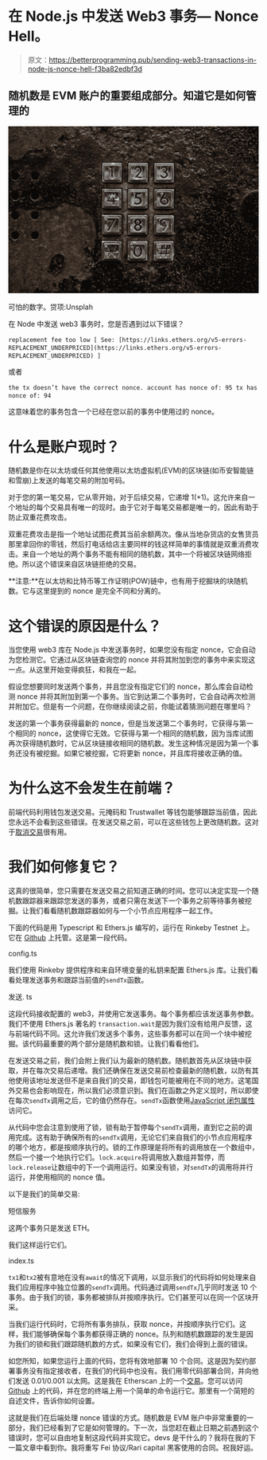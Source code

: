 # 在 Node.js 中发送 Web3 事务— Nonce Hell。

> 原文：<https://betterprogramming.pub/sending-web3-transactions-in-node-js-nonce-hell-f3ba82edbf3d>

## 随机数是 EVM 账户的重要组成部分。知道它是如何管理的

![](img/03098b74faa02ecb09b6d48c3cc8c476.png)

可怕的数字。贷项:Unsplah

在 Node 中发送 web3 事务时，您是否遇到过以下错误？

```
replacement fee too low [ See: [https://links.ethers.org/v5-errors-REPLACEMENT_UNDERPRICED](https://links.ethers.org/v5-errors-REPLACEMENT_UNDERPRICED) ]
```

或者

```
the tx doesn’t have the correct nonce. account has nonce of: 95 tx has nonce of: 94
```

这意味着您的事务包含一个已经在您以前的事务中使用过的 nonce。

# 什么是账户现时？

随机数是你在以太坊或任何其他使用以太坊虚拟机(EVM)的区块链(如币安智能链和雪崩)上发送的每笔交易的附加号码。

对于您的第一笔交易，它从零开始，对于后续交易，它递增 1(+1)。这允许来自一个地址的每个交易具有唯一的现时。由于它对于每笔交易都是唯一的，因此有助于防止双重花费攻击。

双重花费攻击是指一个地址试图花费其当前余额两次。像从当地杂货店的女售货员那里拿回你的零钱，然后打电话给店主要同样的钱这样简单的事情就是双重消费攻击。来自一个地址的两个事务不能有相同的随机数，其中一个将被区块链网络拒绝。所以这个错误来自区块链拒绝的交易。

**注意:**在以太坊和比特币等工作证明(POW)链中，也有用于挖掘块的块随机数。它与这里提到的 nonce 是完全不同和分离的。

# 这个错误的原因是什么？

当您使用 web3 库在 Node.js 中发送事务时，如果您没有指定 nonce，它会自动为您检测它。它通过从区块链查询您的 nonce 并将其附加到您的事务中来实现这一点。从这里开始变得疯狂，和我在一起。

假设您想要同时发送两个事务，并且您没有指定它们的 nonce，那么库会自动检测 nonce 并将其附加到第一个事务。当它到达第二个事务时，它会自动再次检测并附加它。但是有一个问题，在你继续阅读之前，你能试着猜测问题在哪里吗？

发送的第一个事务获得最新的 nonce，但是当发送第二个事务时，它获得与第一个相同的 nonce，这使得它无效。它获得与第一个相同的随机数，因为当库试图再次获得随机数时，它从区块链接收相同的随机数。发生这种情况是因为第一个事务还没有被挖掘。如果它被挖掘，它将更新 nonce，并且库将接收正确的值。

# 为什么这不会发生在前端？

前端代码利用钱包发送交易。元掩码和 Trustwallet 等钱包能够跟踪当前值，因此您永远不会看到这些错误。在发送交易之前，可以在这些钱包上更改随机数。这对于[取消交易](https://nonseodion.medium.com/7-easy-steps-to-resolve-cancel-pending-ethereum-transactions-88d7d8bce053)很有用。

# 我们如何修复它？

这真的很简单，您只需要在发送交易之前知道正确的时间。您可以决定实现一个随机数跟踪器来跟踪您发送的事务，或者只需在发送下一个事务之前等待事务被挖掘。让我们看看随机数跟踪器如何与一个小节点应用程序一起工作。

下面的代码是用 Typescript 和 Ethers.js 编写的，运行在 Rinkeby Testnet 上。它在 [Github](https://github.com/nonseodion/ArticleCode/tree/main/Sending%20Web3%20Transactions%20In%20Nodejs%20Nonce%20Hell) 上托管。这是第一段代码。

config.ts

我们使用 Rinkeby 提供程序和来自环境变量的私钥来配置 Ethers.js 库。让我们看看处理发送事务和跟踪当前值的`sendTx`函数。

发送. ts

这段代码接收配置的 web3，并使用它发送事务。每个事务都应该发送事务参数。我们不使用 Ethers.js 著名的 `transaction.wait`是因为我们没有给用户反馈，这与前端代码不同。这允许我们发送多个事务，这些事务都可以在同一个块中被挖掘。该代码最重要的两个部分是随机数和锁。让我们看看他们。

在发送交易之前，我们会附上我们认为最新的随机数。随机数首先从区块链中获取，并在每次交易后递增。我们还确保在发送交易前检查最新的随机数，以防有其他使用该地址发送但不是来自我们的交易，即钱包可能被用在不同的地方。这笔国外交易也会影响现在，所以我们必须意识到。我们在函数之外定义现时，所以即使在每次`sendTx`调用之后，它的值仍然存在。`sendTx`函数使用[JavaScript 闭包属性](https://developer.mozilla.org/en-US/docs/Web/JavaScript/Closures)访问它。

从代码中您会注意到使用了锁，锁有助于暂停每个`sendTx`调用，直到它之前的调用完成。这有助于确保所有的`sendTx`调用，无论它们来自我们的小节点应用程序的哪个地方，都是按顺序执行的。锁的工作原理是将所有的调用放在一个数组中，然后一个接一个地执行它们。`lock.acquire`将调用放入数组并暂停，而`lock.release`让数组中的下一个调用运行。如果没有锁，对`sendTx`的调用将并行运行，并使用相同的 nonce 值。

以下是我们的简单交易:

短信服务

这两个事务只是发送 ETH。

我们这样运行它们。

index.ts

`tx1`和`tx2`被有意地在没有`await`的情况下调用，以显示我们的代码将如何处理来自我们应用程序中独立位置的`sendTx`调用。代码通过调用`sendTx`几乎同时发送 10 个事务。由于我们的锁，事务都被排队并按顺序执行。它们甚至可以在同一个区块开采。

当我们运行代码时，它将所有事务排队，获取 nonce，并按顺序执行它们。这样，我们能够确保每个事务都获得正确的 nonce。队列和随机数跟踪的发生是因为我们的锁和我们跟踪随机数的方式，如果没有它们，我们会得到上面的错误。

如您所知，如果您运行上面的代码，您将有效地部署 10 个合同。这是因为契约部署事务没有指定接收者，在我们的代码中也没有。我们用零代码部署合同，并向他们发送 0.01/0.001 以太网。这是我在 Etherscan 上的一个[交易](https://rinkeby.etherscan.io/tx/0xf1deb5583b7dadec4f9b0acda13b28473023f6f9cc676816c77b06bcac58d6e1)。您可以访问 [Github](https://github.com/nonseodion/ArticleCode/tree/main/Sending%20Web3%20Transactions%20In%20Nodejs%20Nonce%20Hell) 上的代码，并在您的终端上用一个简单的命令运行它。那里有一个简短的自述文件，告诉你如何设置。

这就是我们在后端处理 nonce 错误的方式。随机数是 EVM 账户中非常重要的一部分，我们已经看到了它是如何管理的。下一次，当您赶在截止日期之前遇到这个错误时，您可以自由地复制这段代码并实现它。devs 是干什么的？我将在我的下一篇文章中看到你。我将重写 Fei 协议/Rari capital 黑客使用的合同。祝我好运。